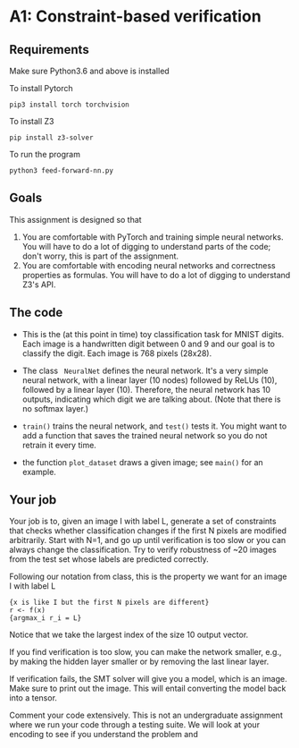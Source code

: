 # A1: Constraint-based verification

## Requirements
Make sure Python3.6 and above is installed

To install Pytorch
```
pip3 install torch torchvision
```

To install Z3
```
pip install z3-solver
```

To run the program
```
python3 feed-forward-nn.py
```

## Goals

This assignment is designed so that 
1. You are comfortable with PyTorch and training simple neural networks. You will have to do a lot of digging to understand parts of the code; don't worry, this is part of the assignment.
2. You are comfortable with encoding neural networks and correctness properties as formulas. You will have to do a lot of digging to understand Z3's API.

## The code

- This is the (at this point in time) toy classification task for MNIST digits. Each image is a handwritten digit between 0 and 9 and our goal is to classify the digit. Each image is 768 pixels (28x28).

- The class ``` NeuralNet``` defines the neural network. It's a very simple neural network, with a linear layer (10 nodes) followed by ReLUs (10), followed by a linear layer (10). Therefore, the neural network has 10 outputs, indicating which digit we are talking about. (Note that there is no softmax layer.)

- ```train()``` trains the neural network, and ```test()``` tests it. You might want to add a function that saves the trained neural network so you do not retrain it every time.

- the function ```plot_dataset``` draws a given image; see ```main()``` for an example.

## Your job

Your job is to, given an image I with label L, generate a set of constraints that checks whether classification changes if the first N pixels are modified arbitrarily. Start with N=1, and go up until verification is too slow or you can always change the classification. Try to verify robustness of ~20 images from the test set whose labels are predicted correctly.

Following our notation from class, this is the property we want for an image I with label L

```
{x is like I but the first N pixels are different}
r <- f(x)
{argmax_i r_i = L}
```
Notice that we take the largest index of the size 10 output vector. 

If you find verification is too slow, you can make the network smaller, e.g., by making the hidden layer smaller or by removing the last linear layer.

If verification fails, the SMT solver will give you a model, which is an image. Make sure to print out the image. This will entail converting the model back into a tensor.

Comment your code extensively. This is not an undergraduate assignment where we run your code through a testing suite. We will look at your encoding to see if you understand the problem and 
